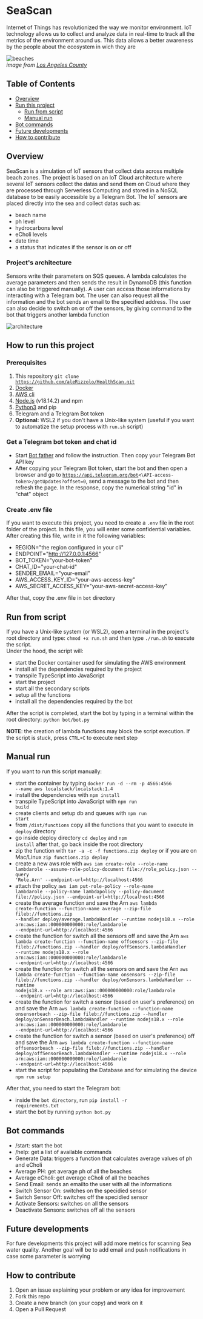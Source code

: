 # SeaScan

Internet of Things has revolutionized the way we monitor environment. IoT technology allows us to collect and analyze data in real-time to track all the metrics of the environment around us. This data allows a better awareness by the people about the ecosystem in wich they are 

![beaches](./images/map.jpg)<br>
*image from [Los Angeles County](https://beaches.lacounty.gov/find-a-beach/)* 

## Table of Contents
- [Overview](#overview)
- [Run this project](#how-to-run-this-project)
    - [Run from script](#executing-from-script) 
    - [Manual run](#manual-run)
- [Bot commands](#bot-commands)
- [Future developments](#future-developments)
- [How to contribute](#how-to-contribute)

## Overview
SeaScan is a simulation of IoT sensors that collect data across multiple beach zones. The project is based on an IoT Cloud architecture where several IoT sensors collect the datas and send them on Cloud where they are processed through Serverless Computing and stored in a NoSQL database to be easily accessible by a Telegram Bot. The IoT sensors are placed directly into the sea and collect datas such as: 
- beach name
- ph level
- hydrocarbons level
- eCholi levels
- date time
- a status that indicates if the sensor is on or off

### Project's architecture
Sensors write their parameters on SQS queues. A lambda calculates the average parameters and then sends the result in DynamoDB (this function can also be triggered manually).
A user can access those informations by interacting with a Telegram bot. The user can also request all the information and the bot sends an email to the specified address.
The user can also decide to switch on or off the sensors, by giving command to the bot that triggers another lambda function

![architecture](./images/architecture.png)

## How to run this project
### Prerequisites
1. This repository <code>git clone https://github.com/aleRizzolo/HealthScan.git</code>
2. [Docker](https://www.docker.com/)
3. [AWS cli](https://aws.amazon.com/it/cli/)
4. [Node.js](https://nodejs.org/it) (v18.14.2) and npm 
5. [Python3](https://www.python.org/) and pip 
6. Telegram and a Telegram Bot token  
7. **Optional:** WSL2 if you don't have a Unix-like system (useful if you want to automatize the setup process with <code>run.sh</code> script)

### Get a Telegram bot token and chat id
- Start [Bot father](https://telegram.me/BotFather) and follow the instruction. Then copy your Telegram Bot API key
- After copying your Telegram Bot token, start the bot and then open a browser and go to <code>https://api.telegram.org/bot<\API-access-token>/getUpdates?offset=0</code>, send a message to the bot and then refresh the page. In the response, copy the numerical string "id" in "chat" object 

### Create .env file
If you want to execute this project, you need to create a <code>.env</code> file in the root folder of the project. In this file, you will enter some confidential variables.<br>
After creating this file, write in it the following variables:
- REGION="the region configured in your cli"
- ENDPOINT="http://127.0.0.1:4566" 
- BOT_TOKEN="your-bot-token"
- CHAT_ID="your-chat-id"
- SENDER_EMAIL="your-email"
- AWS_ACCESS_KEY_ID="your-aws-access-key"
- AWS_SECRET_ACCESS_KEY="your-aws-secret-access-key"

After that, copy the .env file in <code>bot</code> directory

## Run from script
If you have a Unix-like system (or WSL2), open a terminal in the project's root directory and type: <code>chmod +x run.sh</code> and then type <code>./run.sh</code> to execute the script.<br>
Under the hood, the script will: 
- start the Docker container used for simulating the AWS environment
- install all the dependencies required by the project 
- transpile TypeScript into JavaScript
- start the project
- start all the secondary scripts
- setup all the functions
- install all the dependencies required by the bot

After the script is completed, start the bot by typing in a terminal within the root directory: <code>python bot/bot.py</code>

**NOTE**: the creation of lambda functions may block the script execution. If the script is stuck, press <code>CTRL+C</code> to execute next step

## Manual run
If you want to run this script manually:
- start the container by typing <code>docker run -d --rm -p 4566:4566 --name aws localstack/localstack:1.4</code>
- install the dependencies with <code>npm install</code>
- transpile TypeScript into JavaScript with <code>npm run build</code>
- create clients and setup db and queues with <code>npm run start</code>
- from <code>/dist/functions</code> copy all the functions that you want to execute in <code>deploy</code> directory
- go inside deploy directory <code>cd deploy</code> and <code>npm install</code> after that, go back inside the root directory
- zip the function with <code>tar -a -c -f functions.zip deploy</code> or if you are on Mac/Linux <code>zip functions.zip deploy</code>
- create a new aws role with <code>aws iam create-role --role-name lambdarole --assume-role-policy-document file://role_policy.json --query 'Role.Arn' --endpoint-url=http://localhost:4566</code>
- attach the policy <code>aws iam put-role-policy --role-name lambdarole --policy-name lambdapolicy --policy-document file://policy.json --endpoint-url=http://localhost:4566</code>
- create the average function and save the Arn <code>aws lambda create-function --function-name average --zip-file fileb://functions.zip --handler deploy/average.lambdaHandler --runtime nodejs18.x --role arn:aws:iam::000000000000:role/lambdarole --endpoint-url=http://localhost:4566</code>
- create the function for switch all the sensors off and save the Arn <code>aws lambda create-function --function-name offsensors --zip-file fileb://functions.zip --handler deploy/offSensors.lambdaHandler --runtime nodejs18.x --role arn:aws:iam::000000000000:role/lambdarole --endpoint-url=http://localhost:4566</code>
- create the function for switch all the sensors on and save the Arn <code>aws lambda create-function --function-name onsensors --zip-file fileb://functions.zip --handler deploy/onSensors.lambdaHandler --runtime nodejs18.x --role arn:aws:iam::000000000000:role/lambdarole --endpoint-url=http://localhost:4566</code>
- create the function for switch a sensor (based on user's preference) on and save the Arn <code>aws lambda create-function --function-name onsensorbeach --zip-file fileb://functions.zip --handler deploy/onSensorBeach.lambdaHandler --runtime nodejs18.x --role arn:aws:iam::000000000000:role/lambdarole --endpoint-url=http://localhost:4566</code>
- create the function for switch a sensor (based on user's preference) off and save the Arn <code>aws lambda create-function --function-name offsensorbeach --zip-file fileb://functions.zip --handler deploy/offSensorBeach.lambdaHandler --runtime nodejs18.x --role arn:aws:iam::000000000000:role/lambdarole --endpoint-url=http://localhost:4566</code>
- start the script for populating the Database and for simulating the device <code>npm run setup</code>
    
After that, you need to start the Telegram bot:
- inside the <code>bot directory</code>, run <code>pip install -r requirements.txt</code>
- start the bot by running <code>python bot.py</code>

## Bot commands
- /start: start the bot
- /help: get a list of available commands
- Generate Data: triggers a function that calculates average values of ph and eCholi
- Average PH: get average ph of all the beaches
- Average eCholi: get average eCholi of all the beaches
- Send Email: sends an emailto the user with all the informations
- Switch Sensor On: switches on the specidied sensor
- Switch Sensor Off: switches off the specidied sensor
- Activate Sensors: switches on all the sensors
- Deactivate Sensors: switches off all the sensors

## Future developments
For fure developments this project will add more metrics for scanning Sea water quality. Another goal will be to add email and push notifications in case some parameter is worrying

## How to contribute
1. Open an issue explaining your problem or any idea for improvement
2. Fork this repo 
3. Create a new branch (on your copy) and work on it
4. Open a Pull Request
